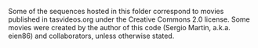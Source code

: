 Some of the sequences hosted in this folder correspond to movies published in tasvideos.org under the Creative Commons 2.0 license. Some movies were created by the author of this code (Sergio Martin, a.k.a. eien86) and collaborators, unless otherwise stated. 
